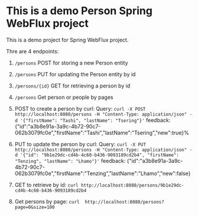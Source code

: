 # This is a demo Person Spring WebFlux project
This is a demo project for Spring WebFlux project.

Thre are 4 endpoints:
1. `/persons` POST for storing a new Person entity
2. `/persons` PUT for updating the Person entity by id
3. `/persons/{id}` GET for retrieving a person by id
4. `/persons` Get person or people by pages



1. POST to create a person by curl:
   Query: `curl -X POST http://localhost:8080/persons -H "Content-Type: application/json" -d '{"firstName": "Tashi", "lastName": "Tsering"}'`
   feedback: {"id":"a3b8e91a-3a9c-4b72-90c7-062b3079fc0e","firstName":"Tashi","lastName":"Tsering","new":true}%

2. PUT to update the person by curl:
   Query:  `curl -X PUT http://localhost:8080/persons -H "Content-Type: application/json" -d '{"id": "9b1e29dc-cd4b-4c60-b436-9093189cd2b4", "firstName": "Tenzing", "lastName": "Lhamo"}'`
   feedback: {"id":"a3b8e91a-3a9c-4b72-90c7-062b3079fc0e","firstName":"Tenzing","lastName":"Lhamo","new":false}

3. GET to retrieve by id:
   `curl http://localhost:8080/persons/9b1e29dc-cd4b-4c60-b436-9093189cd2b4`
4. Get persons by page:
   `curl  http://localhost:8080/persons?page=0&size=100`